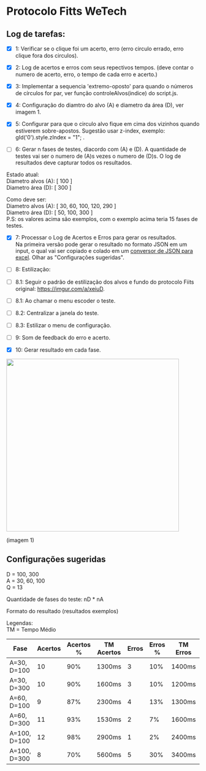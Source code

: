 # Protocolo Fitts WeTech

## Log de tarefas:

- [x] 1: Verificar se o clique foi um acerto, erro (erro circulo errado, erro clique fora dos circulos).

- [x] 2: Log de acertos e erros com seus repectivos tempos.
(deve contar o numero de acerto, erro, o tempo de cada erro e acerto.)

- [x] 3: Implementar a sequencia 'extremo-oposto' para quando o números de círculos for par, ver função controleAlvos(indice) do script.js.

- [x] 4: Configuração do diamtro do alvo (A) e diametro da área (D), ver imagem 1.

- [x] 5: Configurar para que o circulo alvo fique em cima dos vizinhos quando estiverem sobre-apostos. Sugestão usar z-index, exemplo:  gId('0').style.zIndex = "1"; .

- [ ] 6: Gerar n fases de testes, diacordo com (A) e (D). A quantidade de testes vai ser o numero de (A)s vezes o numero de (D)s. O log de resultados deve capturar todos os resultados.

Estado atual: 
<br/>Diametro alvos (A): [ 100 ]
<br/>Diametro área (D): [ 300 ]

Como deve ser:
<br/>Diametro alvos (A): [ 30, 60, 100, 120, 290 ]
<br/>Diametro área (D): [ 50, 100, 300 ]
<br/>P.S: os valores acima são exemplos, com o exemplo acima teria 15 fases de testes.

- [x] 7: Processar o Log de Acertos e Erros para gerar os resultados.
<br/> Na primeira versão pode gerar o resultado no formato JSON em um input, o qual vai ser copiado e colado em um  [conversor de JSON para excel](http://www.convertcsv.com/json-to-csv.htm). Olhar as "Configurações sugeridas".

- [ ] 8: Estilização:
- [ ] 8.1: Seguir o padrão de estilização dos alvos e fundo do protocolo Fiits original: https://imgur.com/a/xeiuD.
- [ ] 8.1: Ao chamar o menu escoder o teste.
- [ ] 8.2: Centralizar a janela do teste.
- [ ] 8.3: Estilizar o menu de configuração.

- [ ] 9: Som de feedback do erro e acerto.
- [x] 10: Gerar resultado em cada fase.

<img src="readme/protocolo-medidas.png"  width="450"/>

(imagem 1)

## Configurações sugeridas
D = 100, 300
<br/>A = 30, 60, 100
<br/>Q = 13

Quantidade de fases do teste: nD * nA

Formato do resultado (resultados exemplos)

Legendas:
<br/>TM = Tempo Médio

| Fase            | Acertos | Acertos % | TM Acertos | Erros | Erros % | TM Erros | TM |
| --------------- | ------- | --------- | ------------------- | ----- | ------- | ----------------- | ----------- |
| A=30, D=100     | 10      | 90%       | 1300ms              | 3     | 10%     | 1400ms            | 3400ms |
| A=30, D=300     | 10      | 90%       | 1600ms              | 3     | 10%     | 1200ms            | 2420ms |
| A=60, D=100     | 9       | 87%       | 2300ms              | 4     | 13%     | 1300ms            | 5400ms |
| A=60, D=300     | 11      | 93%       | 1530ms              | 2     | 7%      | 1600ms            | 2400ms |
| A=100, D=100    | 12      | 98%       | 2900ms              | 1     | 2%      | 2400ms            | 3400ms |
| A=100, D=300    | 8       | 70%       | 5600ms              | 5     | 30%     | 3400ms            | 3200ms |
